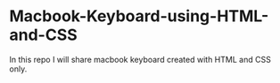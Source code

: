 # Macbook-Keyboard-using-HTML-and-CSS
In this repo I will share macbook keyboard created with HTML and CSS only.
